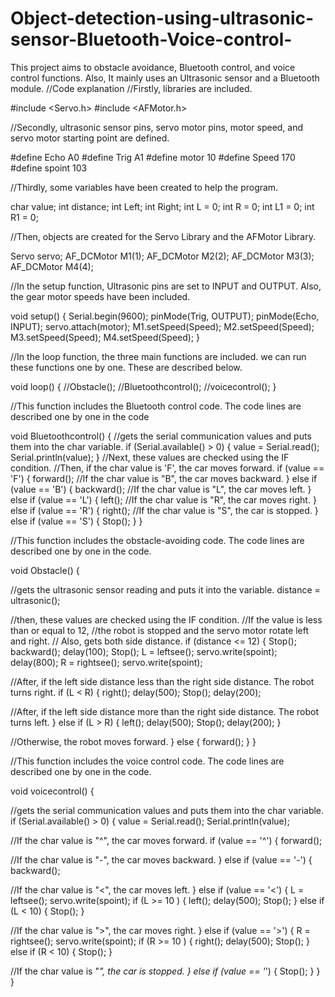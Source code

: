 # Object-detection-using-ultrasonic-sensor-Bluetooth-Voice-control-
This project aims to obstacle avoidance, Bluetooth control, and voice control functions. Also, It mainly uses an Ultrasonic sensor and a Bluetooth module. 
//Code explanation
//Firstly, libraries are included.

#include <Servo.h>
#include <AFMotor.h>

//Secondly, ultrasonic sensor pins,  servo motor pins,  motor speed, and servo motor starting point are defined.

#define Echo A0
#define Trig A1
#define motor 10
#define Speed 170
#define spoint 103

//Thirdly, some variables have been created to help the program.

char value;
int distance;
int Left;
int Right;
int L = 0;
int R = 0;
int L1 = 0;
int R1 = 0;

//Then, objects are created for the Servo Library and the AFMotor Library.

Servo servo;
AF_DCMotor M1(1);
AF_DCMotor M2(2);
AF_DCMotor M3(3);
AF_DCMotor M4(4);

//In the setup function, Ultrasonic pins are set to INPUT and OUTPUT. Also, the gear motor speeds have been included.

void setup() {
  Serial.begin(9600);
  pinMode(Trig, OUTPUT);
  pinMode(Echo, INPUT);
  servo.attach(motor);
  M1.setSpeed(Speed);
  M2.setSpeed(Speed);
  M3.setSpeed(Speed);
  M4.setSpeed(Speed);
}

//In the loop function, the three main functions are included. we can run these functions one by one. These are described below.

void loop() {
  //Obstacle();
  //Bluetoothcontrol();
  //voicecontrol();
}

//This function includes the Bluetooth control code. The code lines are described one by one in the code

void Bluetoothcontrol() {
//gets the serial communication values and puts them into the char variable.
  if (Serial.available() > 0) {
    value = Serial.read();
    Serial.println(value);
  }
//Next, these values are checked using the IF condition. 
//Then, if the char value is 'F', the car moves forward. 
  if (value == 'F') {
    forward();
//If the char value is "B", the car moves backward.
  } else if (value == 'B') {
    backward();
//If the char value is "L", the car moves left.
  } else if (value == 'L') {
    left();
//If the char value is "R", the car moves right.
  } else if (value == 'R') {
    right();
//If the char value is "S", the car is stopped.
  } else if (value == 'S') {
    Stop();
  }
}

//This function includes the obstacle-avoiding code. The code lines are described one by one in the code.

void Obstacle() {

//gets the ultrasonic sensor reading and puts it into the variable.
  distance = ultrasonic();

//then, these values are checked using the IF condition.
//If the value is less than or equal to 12, 
//the robot is stopped and the servo motor rotate left and right.
// Also, gets both side distance.
  if (distance <= 12) {
    Stop();
    backward();
    delay(100);
    Stop();
    L = leftsee();
    servo.write(spoint);
    delay(800);
    R = rightsee();
    servo.write(spoint);

//After, if the left side distance less than the right side distance. The robot turns right.
    if (L < R) {
      right();
      delay(500);
      Stop();
      delay(200);

//After, if the left side distance more than the right side distance. The robot turns left.
    } else if (L > R) {
      left();
      delay(500);
      Stop();
      delay(200);
    }

//Otherwise, the robot moves forward.
  } else {
    forward();
  }
}

//This function includes the voice control code. The code lines are described one by one in the code.

void voicecontrol() {

//gets the serial communication values and puts them into the char variable.
  if (Serial.available() > 0) {
    value = Serial.read();
    Serial.println(value);

//If the char value is "^", the car moves forward.
    if (value == '^') {
      forward();

//If the char value is "-", the car moves backward.
    } else if (value == '-') {
      backward();

//If the char value is "<", the car moves left.
    } else if (value == '<') {
      L = leftsee();
      servo.write(spoint);
      if (L >= 10 ) {
        left();
        delay(500);
        Stop();
      } else if (L < 10) {
        Stop();
      }

//If the char value is ">", the car moves right.
    } else if (value == '>') {
      R = rightsee();
      servo.write(spoint);
      if (R >= 10 ) {
        right();
        delay(500);
        Stop();
      } else if (R < 10) {
        Stop();
      }

//If the char value is "*", the car is stopped.
    } else if (value == '*') {
      Stop();
    }
  }
}
